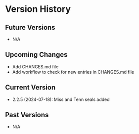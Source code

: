 # Version History

## Future Versions

 - N/A

## Upcoming Changes

 - Add CHANGES.md file
 - Add workflow to check for new entries in CHANGES.md file

## Current Version

 - 2.2.5 (2024-07-18): Miss and Tenn seals added

## Past Versions

 - N/A
